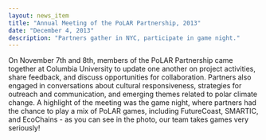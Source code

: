 ```yaml
---
layout: news_item
title: "Annual Meeting of the PoLAR Partnership, 2013"
date: "December 4, 2013"
description: "Partners gather in NYC, participate in game night."
---
```


On November 7th and 8th, members of the PoLAR Partnership came together at Columbia University to update one another on project activities, share feedback, and discuss opportunities for collaboration.  Partners also engaged in conversations about cultural responsiveness, strategies for outreach and communication, and emerging themes related to polar climate change.  A highlight of the meeting was the game night, where partners had the chance to play a mix of PoLAR games, including FutureCoast, SMARTIC, and EcoChains - as  you can see in the photo, our team takes games very seriously!
